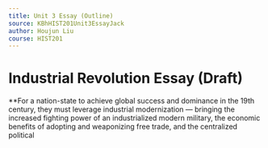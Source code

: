 ```yaml
---
title: Unit 3 Essay (Outline)
source: KBhHIST201Unit3EssayJack
author: Houjun Liu
course: HIST201
---
```


# Industrial Revolution Essay (Draft)
**For a nation-state to achieve global success and dominance in the 19th century, they must leverage industrial modernization — bringing the increased fighting power of an industrialized modern military, the economic benefits of adopting and weaponizing free trade, and the centralized political

